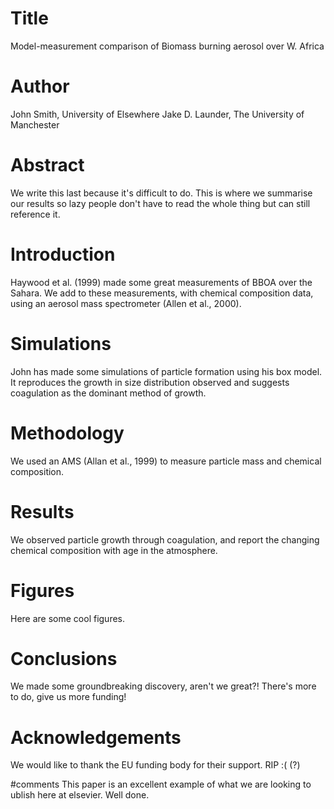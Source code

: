 # Title
Model-measurement comparison of
Biomass burning aerosol over W. Africa

# Author
John Smith, University of Elsewhere
Jake D. Launder, The University of Manchester

# Abstract
We write this last because it's difficult to do.
This is where we summarise our results so lazy people don't have to read the whole thing but can still reference it.

# Introduction
Haywood et al. (1999) made some great measurements of BBOA over the Sahara.
We add to these measurements, with chemical composition data, using an aerosol mass spectrometer (Allen et al., 2000).

# Simulations
John has made some simulations of particle formation using his box model.
It reproduces the growth in size distribution observed and suggests coagulation as the dominant method of growth.

# Methodology
We used an AMS (Allan et al., 1999) to measure particle mass and chemical composition.

# Results
We observed particle growth through coagulation, and report the changing chemical composition with age in the atmosphere.

# Figures
Here are some cool figures.

# Conclusions
We made some groundbreaking discovery, aren't we great?! There's more to do, give us more funding!

# Acknowledgements
We would like to thank the EU funding body for their support. RIP :( (?)

#comments
This paper is an excellent example of what we are looking to ublish here at elsevier. Well done. 
